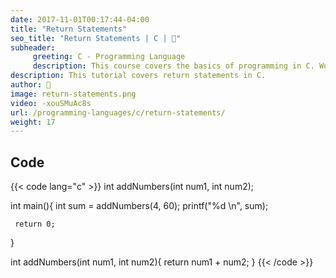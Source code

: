 ```yaml
---
date: 2017-11-01T00:17:44-04:00
title: "Return Statements"
seo_title: "Return Statements | C | 🦒"
subheader:
     greeting: C - Programming Language
     description: This course covers the basics of programming in C. Work your way through the videos/articles and I'll teach you everything you need to know to start your programming journey!
description: This tutorial covers return statements in C.
author: 🦒
image: return-statements.png
video: -xouSMuAc8s
url: /programming-languages/c/return-statements/
weight: 17
---
```


## Code

{{< code lang="c" >}}
int addNumbers(int num1, int num2);

int main(){
     int sum = addNumbers(4, 60);
     printf("%d \n", sum);

     return 0;
}

int addNumbers(int num1, int num2){
     return num1 + num2;
}
{{< /code >}}